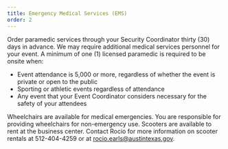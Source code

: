```yaml
---
title: Emergency Medical Services (EMS)
order: 2
---
```


Order paramedic services through your Security Coordinator thirty (30) days in advance. We may require additional medical services personnel for your event. A minimum of one (1) licensed paramedic is required to be onsite when:

- Event attendance is 5,000 or more, regardless of whether the event is private or open to the public
- Sporting or athletic events regardless of attendance
- Any event that your Event Coordinator considers necessary for the safety of your attendees

Wheelchairs are available for medical emergencies. You are responsible for providing wheelchairs for non-emergency use. Scooters are available to rent at the business center. Contact Rocio for more information on scooter rentals at 512-404-4259 or at [rocio.earls@austintexas.gov](mailto:rocio.earls@austintexas.gov).
